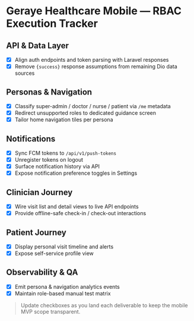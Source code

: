 # Geraye Healthcare Mobile — RBAC Execution Tracker

## API & Data Layer
- [x] Align auth endpoints and token parsing with Laravel responses
- [x] Remove `{success}` response assumptions from remaining Dio data sources

## Personas & Navigation
- [x] Classify super-admin / doctor / nurse / patient via `/me` metadata
- [x] Redirect unsupported roles to dedicated guidance screen
- [x] Tailor home navigation tiles per persona

## Notifications
- [x] Sync FCM tokens to `/api/v1/push-tokens`
- [x] Unregister tokens on logout
- [x] Surface notification history via API
- [x] Expose notification preference toggles in Settings

## Clinician Journey
- [x] Wire visit list and detail views to live API endpoints
- [x] Provide offline-safe check-in / check-out interactions

## Patient Journey
- [x] Display personal visit timeline and alerts
- [x] Expose self-service profile view

## Observability & QA
- [x] Emit persona & navigation analytics events
- [x] Maintain role-based manual test matrix

> Update checkboxes as you land each deliverable to keep the mobile MVP scope transparent.
